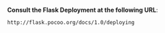 **Consult the Flask Deployment at the following URL**:

```
http://flask.pocoo.org/docs/1.0/deploying
```

